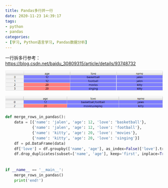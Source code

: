 ```yaml
---
title: Pandas多行并一行
date: 2020-11-23 14:39:17
tags:
- python
- pandas
categories:
- [学习, Python语言学习, Pandas数据分析]
---
```


一行拆多行参考：https://blog.csdn.net/baidu_30809315/article/details/93748732

![pandas01](../../../../images/pandas01.png)

![pandas02](../../../../images/pandas02.png)

```python
def merge_rows_in_pandas():
    data = [{'name': 'jalen', 'age': 12, 'love': 'basketball'},
            {'name': 'jalen', 'age': 12, 'love': 'football'},
            {'name': 'kitty', 'age': 20, 'love': 'movies'},
            {'name': 'kitty', 'age': 20, 'love': 'singing'}]
    df = pd.DataFrame(data)
    df['love'] = df.groupby(['name', 'age'], as_index=False)['love'].transform(lambda x: ','.join(x))
    df.drop_duplicates(subset=['name', 'age'], keep='first', inplace=True)
 
 
if __name__ == '__main__':
    merge_rows_in_pandas()
    print('end!')
```
